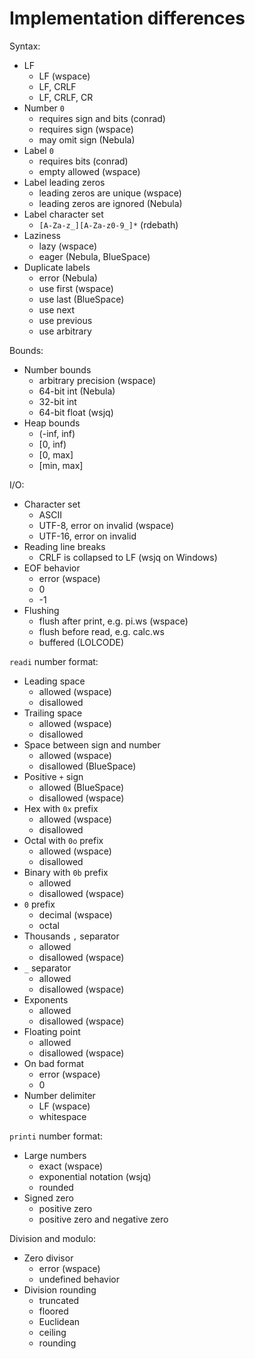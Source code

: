 # Implementation differences

Syntax:

- LF
  - LF (wspace)
  - LF, CRLF
  - LF, CRLF, CR
- Number `0`
  - requires sign and bits (conrad)
  - requires sign (wspace)
  - may omit sign (Nebula)
- Label `0`
  - requires bits (conrad)
  - empty allowed (wspace)
- Label leading zeros
  - leading zeros are unique (wspace)
  - leading zeros are ignored (Nebula)
- Label character set
  - `[A-Za-z_][A-Za-z0-9_]*` (rdebath)
- Laziness
  - lazy (wspace)
  - eager (Nebula, BlueSpace)
- Duplicate labels
  - error (Nebula)
  - use first (wspace)
  - use last (BlueSpace)
  - use next
  - use previous
  - use arbitrary

Bounds:

- Number bounds
  - arbitrary precision (wspace)
  - 64-bit int (Nebula)
  - 32-bit int
  - 64-bit float (wsjq)
- Heap bounds
  - (-inf, inf)
  - [0, inf)
  - [0, max]
  - [min, max]

I/O:

- Character set
  - ASCII
  - UTF-8, error on invalid (wspace)
  - UTF-16, error on invalid
- Reading line breaks
  - CRLF is collapsed to LF (wsjq on Windows)
- EOF behavior
  - error (wspace)
  - 0
  - -1
- Flushing
  - flush after print, e.g. pi.ws (wspace)
  - flush before read, e.g. calc.ws
  - buffered (LOLCODE)

`readi` number format:

- Leading space
  - allowed (wspace)
  - disallowed
- Trailing space
  - allowed (wspace)
  - disallowed
- Space between sign and number
  - allowed (wspace)
  - disallowed (BlueSpace)
- Positive `+` sign
  - allowed (BlueSpace)
  - disallowed (wspace)
- Hex with `0x` prefix
  - allowed (wspace)
  - disallowed
- Octal with `0o` prefix
  - allowed (wspace)
  - disallowed
- Binary with `0b` prefix
  - allowed
  - disallowed (wspace)
- `0` prefix
  - decimal (wspace)
  - octal
- Thousands `,` separator
  - allowed
  - disallowed (wspace)
- `_` separator
  - allowed
  - disallowed (wspace)
- Exponents
  - allowed
  - disallowed (wspace)
- Floating point
  - allowed
  - disallowed (wspace)
- On bad format
  - error (wspace)
  - 0
- Number delimiter
  - LF (wspace)
  - whitespace

`printi` number format:

- Large numbers
  - exact (wspace)
  - exponential notation (wsjq)
  - rounded
- Signed zero
  - positive zero
  - positive zero and negative zero

Division and modulo:

- Zero divisor
  - error (wspace)
  - undefined behavior
- Division rounding
  - truncated
  - floored
  - Euclidean
  - ceiling
  - rounding

